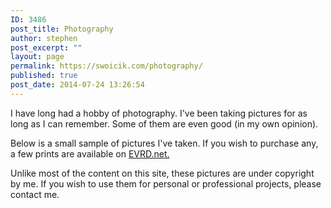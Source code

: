 ```yaml
---
ID: 3486
post_title: Photography
author: stephen
post_excerpt: ""
layout: page
permalink: https://swoicik.com/photography/
published: true
post_date: 2014-07-24 13:26:54
---
```

I have long had a hobby of photography. I've been taking pictures for as long as I can remember. Some of them are even good (in my own opinion).

Below is a small sample of pictures I've taken. If you wish to purchase any, a few prints are available on <a href="https://evrd.net" target="_blank" rel="noopener">EVRD.net.</a>

Unlike most of the content on this site, these pictures are under copyright by me. If you wish to use them for personal or professional projects, please contact me.